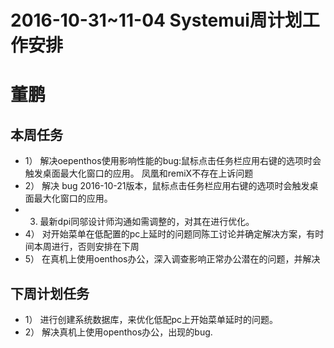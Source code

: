 # 2016-10-31~11-04 Systemui周计划工作安排
# 董鹏
## 本周任务
  - 1） 解决oepenthos使用影响性能的bug:鼠标点击任务栏应用右键的选项时会触发桌面最大化窗口的应用。 凤凰和remiX不存在上诉问题
  - 2） 解决 bug 2016-10-21版本，鼠标点击任务栏应用右键的选项时会触发桌面最大化窗口的应用。
  - 3)  最新dpi同邬设计师沟通如需调整的，对其在进行优化。
  - 4） 对开始菜单在低配置的pc上延时的问题同陈工讨论并确定解决方案，有时间本周进行，否则安排在下周
  - 5） 在真机上使用oenthos办公，深入调查影响正常办公潜在的问题，并解决
  
## 下周计划任务
  - 1） 进行创建系统数据库，来优化低配pc上开始菜单延时的问题。
  - 2） 解决真机上使用openthos办公，出现的bug.
  
